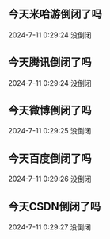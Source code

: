 ## 今天米哈游倒闭了吗

2024-7-11 0:29:24 没倒闭

## 今天腾讯倒闭了吗

2024-7-11 0:29:24 没倒闭

## 今天微博倒闭了吗

2024-7-11 0:29:25 没倒闭

## 今天百度倒闭了吗

2024-7-11 0:29:26 没倒闭

## 今天CSDN倒闭了吗

2024-7-11 0:29:27 没倒闭

